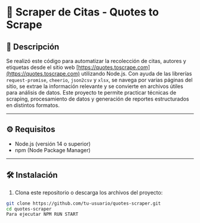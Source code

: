 # 📄 Scraper de Citas - Quotes to Scrape

## 📌 Descripción

Se realizó este código para automatizar la recolección de citas, autores y etiquetas desde el sitio web [https://quotes.toscrape.com](https://quotes.toscrape.com) utilizando Node.js. Con ayuda de las librerías `request-promise`, `cheerio`, `json2csv` y `xlsx`, se navega por varias páginas del sitio, se extrae la información relevante y se convierte en archivos útiles para análisis de datos. Este proyecto te permite practicar técnicas de scraping, procesamiento de datos y generación de reportes estructurados en distintos formatos.

---

## ⚙️ Requisitos

- Node.js (versión 14 o superior)
- npm (Node Package Manager)

---

## 🛠 Instalación

1. Clona este repositorio o descarga los archivos del proyecto:

```bash
git clone https://github.com/tu-usuario/quotes-scraper.git
cd quotes-scraper
Para ejecutar NPM RUN START